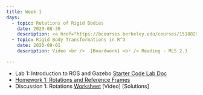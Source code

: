 ```yaml
---
title: Week 1
days:
  - topic: Rotations of Rigid Bodies
    date: 2020-08-30
    description: <a href="https://bcourses.berkeley.edu/courses/1518829/external_tools/78985">Video</a> <br />  Lecture Slides <br /> [Boardwork] <br /> Reading - MLS 2.1, 2.2
  - topic: Rigid Body Transformations in R^3
    date: 2020-09-01
    description: Video <br />  [Boardwork] <br /> Reading - MLS 2.3

---
```

- Lab 1: Introduction to ROS and Gazebo <a href="https://github.com/ucb-ee106/106a-fa22-labs-starter/tree/main/Lab1"> Starter Code </a> [Lab Doc](../assets/labs/lab1.pdf)
- [Homework 1: Rotations and Reference Frames](../assets/hw/hw1.zip)
- Discussion 1: Rotations [Worksheet](../assets/discussions/D1___Rotations.pdf) [Video] [Solutions]

